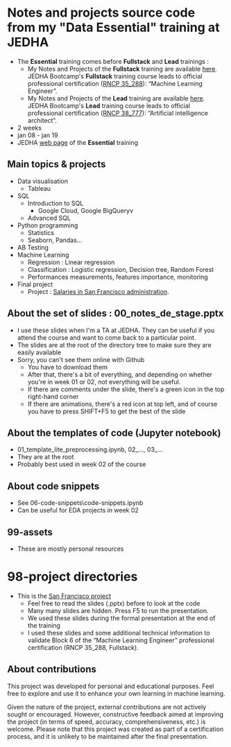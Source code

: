 # Notes and projects source code from my "Data Essential" training at JEDHA
* The **Essential** training comes before **Fullstack** and **Lead** trainings :
    * My Notes and Projects of the **Fullstack** training are available [here](https://github.com/40tude/fullstack_mars_2024_3). JEDHA Bootcamp's **Fullstack** training course leads to official professional certification ([RNCP 35_288](https://www.francecompetences.fr/recherche/rncp/35288/)): “Machine Learning Engineer”. 
    * My Notes and Projects of the **Lead** training are available [here](https://github.com/40tude/lead_june_2024). JEDHA Bootcamp's **Lead** training course leads to official professional certification ([RNCP 38_777](https://www.francecompetences.fr/recherche/rncp/38777/)): “Artificial intelligence architect”.
* 2 weeks
* jan 08 - jan 19
* JEDHA [web page](https://en.jedha.co/formations/formation-data-analyst) of the **Essential** training

## Main topics & projects
* Data visualisation
    * Tableau
* SQL
    * Introduction to SQL 
        * Google Cloud, Google BigQueryv
    * Advanced SQL
* Python programming
    * Statistics
    * Seaborn, Pandas...
* AB Testing
* Machine Learning
    * Regression : Linear regression
    * Classification : Logistic regression, Decision tree, Random Forest
    * Performances measurements, features importance, monitoring
* Final project
    * Project : [Salaries in San Francisco administration](https://github.com/40tude/Data_Essentials_Stage_Oct_2023/tree/main/98-projet). 

## About the set of slides : 00_notes_de_stage.pptx
* I use these slides when I'm a TA at JEDHA. They can be useful if you attend the course and want to come back to a particular point.
* The slides are at the root of the directory tree to make sure they are easily available
* Sorry, you can't see them online with Github 
  * You have to download them
  * After that, there's a bit of everything, and depending on whether you're in week 01 or 02, not everything will be useful.
  * If there are comments under the slide, there's a green icon in the top right-hand corner
  * If there are animations, there's a red icon at top left, and of course you have to press SHIFT+F5 to get the best of the slide

## About the templates of code (Jupyter notebook)
* 01_template_lite_preprocessing.ipynb, 02_..., 03_...
* They are at the root
* Probably best used in week 02 of the course 

## About code snippets
* See 06-code-snippets\code-snippets.ipynb
* Can be useful for EDA projects in week 02

## 99-assets 
* These are mostly personal resources 

# 98-project directories
* This is the [San Francisco project](https://github.com/40tude/Data_Essentials_Stage_Oct_2023/tree/main/98-projet)
    * Feel free to read the slides (.pptx) before to look at the code
    * Many many slides are hidden. Press F5 to run the presentation.
    * We used these slides during the formal presentation at the end of the training
    * I used these slides and some additional technical information to validate Block 6 of the “Machine Learning Engineer” professional certification (RNCP 35_288, Fullstack).

## About contributions
This project was developed for personal and educational purposes. Feel free to explore and use it to enhance your own learning in machine learning.

Given the nature of the project, external contributions are not actively sought or encouraged. However, constructive feedback aimed at improving the project (in terms of speed, accuracy, comprehensiveness, etc.) is welcome. Please note that this project was created as part of a certification process, and it is unlikely to be maintained after the final presentation.

